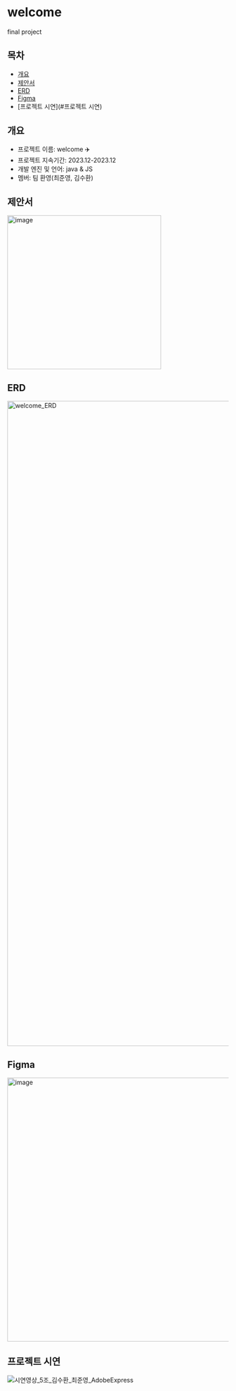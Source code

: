 # welcome
final project

## 목차
  - [개요](#개요)
  - [제안서](#제안서)
  - [ERD](#ERD)
  - [Figma](#Figma)
  - [프로젝트 시연](#프로젝트 시연)
    
## 개요
- 프로젝트 이름: welcome ✈️
- 프로젝트 지속기간: 2023.12-2023.12
- 개발 엔진 및 언어: java & JS 
- 멤버: 팀 환영(최준영, 김수환)

## 제안서
<img width="350" alt="image" src="https://github.com/junyoung-choe/welcome/assets/83858869/c6e28833-df51-47d2-adbc-e8764cf48c99">

## ERD
<img width="1467" alt="welcome_ERD" src="https://github.com/junyoung-choe/welcome/assets/83858869/d992b68e-2288-45bf-ad08-e5ff8b8d67a5">

## Figma
<img width="600" alt="image" src="https://github.com/junyoung-choe/welcome/assets/83858869/3109dc16-cd8f-4e31-8ef8-aca95d76630e">

## 프로젝트 시연
![시연영상_5조_김수환_최준영_AdobeExpress](https://github.com/junyoung-choe/welcome/assets/83858869/a92a2bb1-678e-4358-be14-9e8a11e3fab4)




